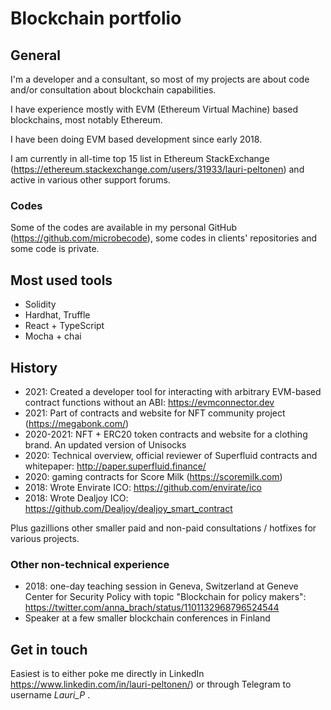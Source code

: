 # Blockchain portfolio

## General

I'm a developer and a consultant, so most of my projects are about code and/or consultation about blockchain capabilities.

I have experience mostly with EVM (Ethereum Virtual Machine) based blockchains, most notably Ethereum.

I have been doing EVM based development since early 2018. 

I am currently in all-time top 15 list in Ethereum StackExchange (https://ethereum.stackexchange.com/users/31933/lauri-peltonen) and  active in various other support forums.

### Codes

Some of the codes are available in my personal GitHub (https://github.com/microbecode), some codes in clients' repositories and some code is private.

## Most used tools

- Solidity
- Hardhat, Truffle
- React + TypeScript
- Mocha + chai

## History

- 2021: Created a developer tool for interacting with arbitrary EVM-based contract functions without an ABI: https://evmconnector.dev
- 2021: Part of contracts and website for NFT community project (https://megabonk.com/)
- 2020-2021: NFT + ERC20 token contracts and website for a clothing brand. An updated version of Unisocks
- 2020: Technical overview, official reviewer of Superfluid contracts and whitepaper: http://paper.superfluid.finance/
- 2020: gaming contracts for Score Milk (https://scoremilk.com)
- 2018: Wrote Envirate ICO: https://github.com/envirate/ico
- 2018: Wrote Dealjoy ICO: https://github.com/Dealjoy/dealjoy_smart_contract

Plus gazillions other smaller paid and non-paid consultations / hotfixes for various projects.


### Other non-technical experience

- 2018: one-day teaching session in Geneva, Switzerland at Geneve Center for Security Policy with topic "Blockchain for policy makers": https://twitter.com/anna_brach/status/1101132968796524544
- Speaker at a few smaller blockchain conferences in Finland

## Get in touch

Easiest is to either poke me directly in LinkedIn https://www.linkedin.com/in/lauri-peltonen/) or through Telegram to  username *Lauri_P* .